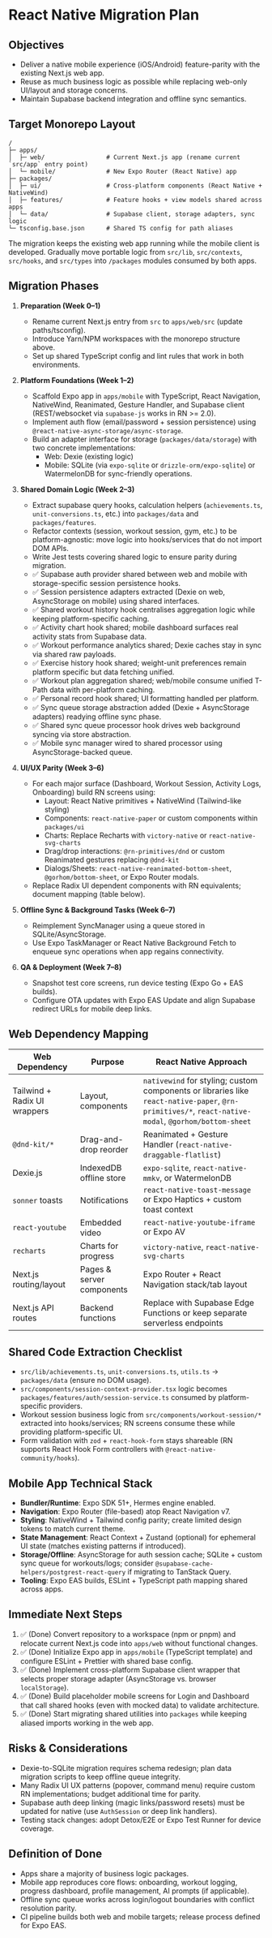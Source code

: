 # React Native Migration Plan

## Objectives
- Deliver a native mobile experience (iOS/Android) feature-parity with the existing Next.js web app.
- Reuse as much business logic as possible while replacing web-only UI/layout and storage concerns.
- Maintain Supabase backend integration and offline sync semantics.

## Target Monorepo Layout
```
/
├─ apps/
│  ├─ web/                 # Current Next.js app (rename current `src/app` entry point)
│  └─ mobile/              # New Expo Router (React Native) app
├─ packages/
│  ├─ ui/                  # Cross-platform components (React Native + NativeWind)
│  ├─ features/            # Feature hooks + view models shared across apps
│  └─ data/                # Supabase client, storage adapters, sync logic
└─ tsconfig.base.json      # Shared TS config for path aliases
```

The migration keeps the existing web app running while the mobile client is developed. Gradually move portable logic from `src/lib`, `src/contexts`, `src/hooks`, and `src/types` into `/packages` modules consumed by both apps.

## Migration Phases
1. **Preparation (Week 0–1)**
   - Rename current Next.js entry from `src` to `apps/web/src` (update paths/tsconfig).
   - Introduce Yarn/NPM workspaces with the monorepo structure above.
   - Set up shared TypeScript config and lint rules that work in both environments.

2. **Platform Foundations (Week 1–2)**
   - Scaffold Expo app in `apps/mobile` with TypeScript, React Navigation, NativeWind, Reanimated, Gesture Handler, and Supabase client (REST/websocket via `supabase-js` works in RN >= 2.0).
   - Implement auth flow (email/password + session persistence) using `@react-native-async-storage/async-storage`.
   - Build an adapter interface for storage (`packages/data/storage`) with two concrete implementations:
     - Web: Dexie (existing logic)
     - Mobile: SQLite (via `expo-sqlite` or `drizzle-orm/expo-sqlite`) or WatermelonDB for sync-friendly operations.

3. **Shared Domain Logic (Week 2–3)**
   - Extract supabase query hooks, calculation helpers (`achievements.ts`, `unit-conversions.ts`, etc.) into `packages/data` and `packages/features`.
   - Refactor contexts (session, workout session, gym, etc.) to be platform-agnostic: move logic into hooks/services that do not import DOM APIs.
   - Write Jest tests covering shared logic to ensure parity during migration.
   - ✅ Supabase auth provider shared between web and mobile with storage-specific session persistence hooks.
   - ✅ Session persistence adapters extracted (Dexie on web, AsyncStorage on mobile) using shared interfaces.
   - ✅ Shared workout history hook centralises aggregation logic while keeping platform-specific caching.
   - ✅ Activity chart hook shared; mobile dashboard surfaces real activity stats from Supabase data.
   - ✅ Workout performance analytics shared; Dexie caches stay in sync via shared raw payloads.
   - ✅ Exercise history hook shared; weight-unit preferences remain platform specific but data fetching unified.
   - ✅ Workout plan aggregation shared; web/mobile consume unified T-Path data with per-platform caching.
   - ✅ Personal record hook shared; UI formatting handled per platform.
   - ✅ Sync queue storage abstraction added (Dexie + AsyncStorage adapters) readying offline sync phase.
   - ✅ Shared sync queue processor hook drives web background syncing via store abstraction.
   - ✅ Mobile sync manager wired to shared processor using AsyncStorage-backed queue.

4. **UI/UX Parity (Week 3–6)**
   - For each major surface (Dashboard, Workout Session, Activity Logs, Onboarding) build RN screens using:
     - Layout: React Native primitives + NativeWind (Tailwind-like styling)
     - Components: `react-native-paper` or custom components within `packages/ui`
     - Charts: Replace Recharts with `victory-native` or `react-native-svg-charts`
     - Drag/drop interactions: `@rn-primitives/dnd` or custom Reanimated gestures replacing `@dnd-kit`
     - Dialogs/Sheets: `react-native-reanimated-bottom-sheet`, `@gorhom/bottom-sheet`, or Expo Router modals.
   - Replace Radix UI dependent components with RN equivalents; document mapping (table below).

5. **Offline Sync & Background Tasks (Week 6–7)**
   - Reimplement SyncManager using a queue stored in SQLite/AsyncStorage.
   - Use Expo TaskManager or React Native Background Fetch to enqueue sync operations when app regains connectivity.

6. **QA & Deployment (Week 7–8)**
   - Snapshot test core screens, run device testing (Expo Go + EAS builds).
   - Configure OTA updates with Expo EAS Update and align Supabase redirect URLs for mobile deep links.

## Web Dependency Mapping
| Web Dependency | Purpose | React Native Approach |
| --- | --- | --- |
| Tailwind + Radix UI wrappers | Layout, components | `nativewind` for styling; custom components or libraries like `react-native-paper`, `@rn-primitives/*`, `react-native-modal`, `@gorhom/bottom-sheet` |
| `@dnd-kit/*` | Drag-and-drop reorder | Reanimated + Gesture Handler (`react-native-draggable-flatlist`) |
| Dexie.js | IndexedDB offline store | `expo-sqlite`, `react-native-mmkv`, or WatermelonDB |
| `sonner` toasts | Notifications | `react-native-toast-message` or Expo Haptics + custom toast context |
| `react-youtube` | Embedded video | `react-native-youtube-iframe` or Expo AV |
| `recharts` | Charts for progress | `victory-native`, `react-native-svg-charts` |
| Next.js routing/layout | Pages & server components | Expo Router + React Navigation stack/tab layout |
| Next.js API routes | Backend functions | Replace with Supabase Edge Functions or keep separate serverless endpoints |

## Shared Code Extraction Checklist
- `src/lib/achievements.ts`, `unit-conversions.ts`, `utils.ts` → `packages/data` (ensure no DOM usage).
- `src/components/session-context-provider.tsx` logic becomes `packages/features/auth/session-service.ts` consumed by platform-specific providers.
- Workout session business logic from `src/components/workout-session/*` extracted into hooks/services; RN screens consume these while providing platform-specific UI.
- Form validation with `zod` + `react-hook-form` stays shareable (RN supports React Hook Form controllers with `@react-native-community/hooks`).

## Mobile App Technical Stack
- **Bundler/Runtime**: Expo SDK 51+, Hermes engine enabled.
- **Navigation**: Expo Router (file-based) atop React Navigation v7.
- **Styling**: NativeWind + Tailwind config parity; create limited design tokens to match current theme.
- **State Management**: React Context + Zustand (optional) for ephemeral UI state (matches existing patterns if introduced).
- **Storage/Offline**: AsyncStorage for auth session cache; SQLite + custom sync queue for workouts/logs; consider `@supabase-cache-helpers/postgrest-react-query` if migrating to TanStack Query.
- **Tooling**: Expo EAS builds, ESLint + TypeScript path mapping shared across apps.

## Immediate Next Steps
1. ✅ (Done) Convert repository to a workspace (npm or pnpm) and relocate current Next.js code into `apps/web` without functional changes.
2. ✅ (Done) Initialize Expo app in `apps/mobile` (TypeScript template) and configure ESLint + Prettier with shared base config.
3. ✅ (Done) Implement cross-platform Supabase client wrapper that selects proper storage adapter (AsyncStorage vs. browser `localStorage`).
4. ✅ (Done) Build placeholder mobile screens for Login and Dashboard that call shared hooks (even with mocked data) to validate architecture.
5. ✅ (Done) Start migrating shared utilities into `packages` while keeping aliased imports working in the web app.

## Risks & Considerations
- Dexie-to-SQLite migration requires schema redesign; plan data migration scripts to keep offline queue integrity.
- Many Radix UI UX patterns (popover, command menu) require custom RN implementations; budget additional time for parity.
- Supabase auth deep linking (magic links/password resets) must be updated for native (use `AuthSession` or deep link handlers).
- Testing stack changes: adopt Detox/E2E or Expo Test Runner for device coverage.

## Definition of Done
- Apps share a majority of business logic packages.
- Mobile app reproduces core flows: onboarding, workout logging, progress dashboard, profile management, AI prompts (if applicable).
- Offline sync queue works across login/logout boundaries with conflict resolution parity.
- CI pipeline builds both web and mobile targets; release process defined for Expo EAS.
